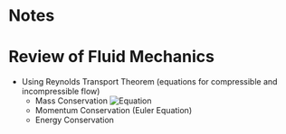 # Notes

# Review of Fluid Mechanics

- Using Reynolds Transport Theorem (equations for compressible and incompressible flow)
  - Mass Conservation ![Equation](https://latex.codecogs.com/svg.image?\bg{white}\frac{\partial\rho}{\partial&space;t}&plus;\nabla\cdot(\rho\mathbf{u})=0&space;)
  - Momentum Conservation (Euler Equation)
  - Energy Conservation
